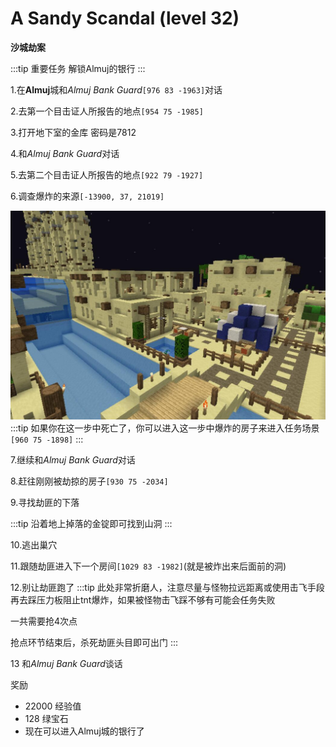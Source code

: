 # A Sandy Scandal (level 32)
**沙城劫案**

:::tip 重要任务
解锁Almuj的银行
:::

1.在**Almuj**城和*Almuj Bank Guard*`[976 83 -1963]`对话

2.去第一个目击证人所报告的地点`[954 75 -1985]`

3.打开地下室的金库 密码是7812

4.和*Almuj Bank Guard*对话

5.去第二个目击证人所报告的地点`[922 79 -1927]`

6.调查爆炸的来源`[-13900, 37, 21019]`

![](../../.vuepress/public/assets/img/lvl32-1.jpg)
:::tip
如果你在这一步中死亡了，你可以进入这一步中爆炸的房子来进入任务场景`[960 75 -1898]`
:::

7.继续和*Almuj Bank Guard*对话

8.赶往刚刚被劫掠的房子`[930 75 -2034]`

9.寻找劫匪的下落

:::tip
沿着地上掉落的金锭即可找到山洞
:::

10.逃出巢穴

11.跟随劫匪进入下一个房间`[1029 83 -1982]`(就是被炸出来后面前的洞)

12.别让劫匪跑了
:::tip
此处非常折磨人，注意尽量与怪物拉远距离或使用击飞手段再去踩压力板阻止tnt爆炸，如果被怪物击飞踩不够有可能会任务失败

一共需要抢4次点

抢点环节结束后，杀死劫匪头目即可出门
:::

13 和*Almuj Bank Guard*谈话

奖励
+ 22000 经验值
+ 128 绿宝石
+ 现在可以进入Almuj城的银行了